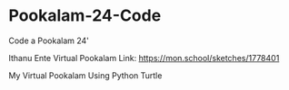 # Pookalam-24-Code
Code a Pookalam 24'

Ithanu Ente Virtual Pookalam
Link: https://mon.school/sketches/1778401

My Virtual Pookalam Using Python Turtle
